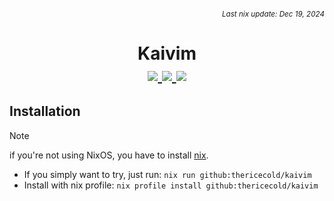 ###### *<div align=right><sub>Last nix update: Dec 19, 2024</sub></div>*

<h1 align=center>
  Kaivim <br />

  <a href='https://nixos.org'>
    <img src='https://img.shields.io/badge/NixOS-unstable-blue.svg?style=for-the-badge&labelColor=1b1e28&logo=NixOS&logoColor=add7ff&color=add7ff'>
  </a>
  <a href='https://github.com/TheRiceCold/kaivim'>
    <img src='https://img.shields.io/github/languages/code-size/thericecold/kaivim?color=5de4c7&labelColor=1b1e28&style=for-the-badge&logo=github&logoColor=5de4c7'>
  </a>
  <a href='https://github.com/TheRiceCold/kaivim/stargazers'>
    <img src='https://img.shields.io/github/stars/thericecold/kaivim?color=fcc5e9&labelColor=1b1e28&style=for-the-badge&logo=starship&logoColor=fcc5e9'>
  </a>
</h1>

## Installation
> [!NOTE]
> if you're not using NixOS, you have to install [nix][nix].

- If you simply want to try, just run: `nix run github:thericecold/kaivim`
- Install with nix profile: `nix profile install github:thericecold/kaivim`

<!-- Links -->
[nix]: https://nixos.org/download
